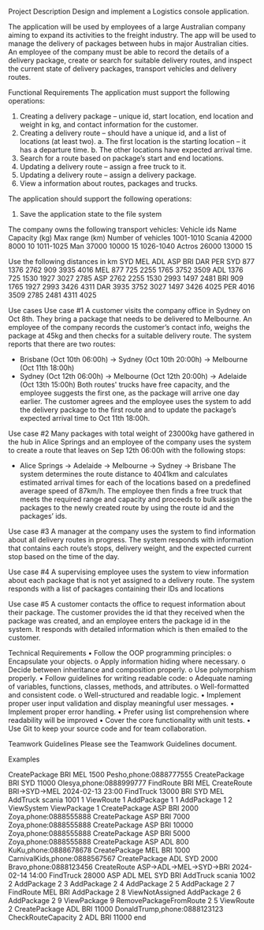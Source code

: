 Project Description
Design and implement a Logistics console application.

The application will be used by employees of a large Australian company aiming to expand its activities to the freight industry. The app will be used to manage the delivery of packages between hubs in major Australian cities. An employee of the company must be able to record the details of a delivery package, create or search for suitable delivery routes, and inspect the current state of delivery packages, transport vehicles and delivery routes. 

Functional Requirements
The application must support the following operations:
1.	Creating a delivery package – unique id, start location, end location and weight in kg, and contact information for the customer.
2.	Creating a delivery route – should have a unique id, and a list of locations (at least two).
a.	The first location is the starting location – it has a departure time.
b.	The other locations have expected arrival time.
3.	Search for a route based on package’s start and end locations.
4.	Updating a delivery route – assign a free truck to it. 
5.	Updating a delivery route – assign a delivery package.
6.	View a information about routes, packages and trucks.

The application should support the following operations:
1.	Save the application state to the file system


The company owns the following transport vehicles:
Vehicle ids	Name	Capacity (kg)	Max range (km)	Number of vehicles
1001-1010	Scania	42000	8000	10
1011-1025	Man	37000	10000	15
1026-1040	Actros	26000	13000	15


Use the following distances in km
	SYD	MEL	ADL	ASP	BRI	DAR	PER
SYD		877	1376	2762	909	3935	4016
MEL	877		725	2255	1765	3752	3509
ADL	1376	725		1530	1927	3027	2785
ASP	2762	2255	1530		2993	1497	2481
BRI	909	1765	1927	2993		3426	4311
DAR	3935	3752	3027	1497	3426		4025
PER	4016	3509	2785	2481	4311	4025	



Use cases
Use case #1
A customer visits the company office in Sydney on Oct 8th. They bring a package that needs to be delivered to Melbourne. An employee of the company records the customer’s contact info, weighs the package at 45kg and then checks for a suitable delivery route. The system reports that there are two routes:
-	Brisbane (Oct 10th 06:00h) → Sydney (Oct 10th 20:00h) → Melbourne (Oct 11th 18:00h)
-	Sydney (Oct 12th 06:00h) → Melbourne (Oct 12th 20:00h) → Adelaide (Oct 13th 15:00h)
Both routes' trucks have free capacity, and the employee suggests the first one, as the package will arrive one day earlier. The customer agrees and the employee uses the system to add the delivery package to the first route and to update the package’s expected arrival time to Oct 11th 18:00h.

Use case #2
Many packages with total weight of 23000kg have gathered in the hub in Alice Springs and an employee of the company uses the system to create a route that leaves on Sep 12th 06:00h with the following stops:
-	Alice Springs → Adelaide → Melbourne → Sydney → Brisbane
The system determines the route distance to 4041km and calculates estimated arrival times for each of the locations based on a predefined average speed of 87km/h. The employee then finds a free truck that meets the required range and capacity and proceeds to bulk assign the packages to the newly created route by using the route id and the packages’ ids.

Use case #3
A manager at the company uses the system to find information about all delivery routes in progress. The system responds with information that contains each route’s stops, delivery weight, and the expected current stop based on the time of the day.

Use case #4
A supervising employee uses the system to view information about each package that is not yet assigned to a delivery route. The system responds with a list of packages containing their IDs and locations

Use case #5
A customer contacts the office to request information about their package. The customer provides the id that they received when the package was created, and an employee enters the package id in the system. It responds with detailed information which is then emailed to the customer.

Technical Requirements
•	Follow the OOP programming principles:
o	Encapsulate your objects.
o	Apply information hiding where necessary.
o	Decide between inheritance and composition properly.
o	Use polymorphism properly.
•	Follow guidelines for writing readable code:
o	Adequate naming of variables, functions, classes, methods, and attributes.
o	Well-formatted and consistent code.
o	Well-structured and readable logic.
•	Implement proper user input validation and display meaningful user messages.
•	Implement proper error handling.
•	Prefer using list comprehension where readability will be improved
•	Cover the core functionality with unit tests.
•	Use Git to keep your source code and for team collaboration.

Teamwork Guidelines
Please see the Teamwork Guidelines document.


Examples

CreatePackage BRI MEL 1500 Pesho,phone:0888777555
CreatePackage BRI SYD 11000 Olesya,phone:0888999777
FindRoute BRI MEL
CreateRoute BRI->SYD->MEL 2024-02-13 23:00
FindTruck 13000 BRI SYD MEL
AddTruck scania 1001 1
ViewRoute 1
AddPackage 1 1 
AddPackage 1 2 
ViewSystem
ViewPackage 1
CreatePackage ASP BRI 2000 Zoya,phone:0888555888
CreatePackage ASP BRI 7000 Zoya,phone:0888555888
CreatePackage ASP BRI 10000 Zoya,phone:0888555888
CreatePackage ASP BRI 5000 Zoya,phone:0888555888
CreatePackage ASP ADL 800 KuKu,phone:0888678678
CreatePackage MEL BRI 1000 CarnivalKids,phone:0888567567
CreatePackage ADL SYD 2000 Bravo,phone:0888123456
CreateRoute ASP->ADL->MEL->SYD->BRI 2024-02-14 14:00
FindTruck 28000 ASP ADL MEL SYD BRI
AddTruck scania 1002 2
AddPackage 2 3 
AddPackage 2 4 
AddPackage 2 5 
AddPackage 2 7 
FindRoute MEL BRI
AddPackage 2 8
ViewNotAssigned
AddPackage 2 6 
AddPackage 2 9
ViewPackage 9
RemovePackageFromRoute 2 5
ViewRoute 2
CreatePackage ADL BRI 11000 DonaldTrump,phone:0888123123
CheckRouteCapacity 2 ADL BRI 11000
end









